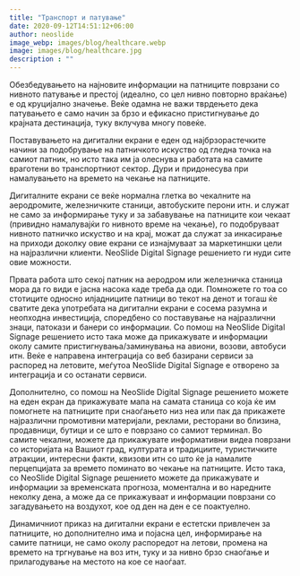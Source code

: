 ```yaml
---
title: "Транспорт и патување"
date: 2020-09-12T14:51:12+06:00
author: neoslide
image_webp: images/blog/healthcare.webp
image: images/blog/healthcare.jpg
description : ""
---
```

Обезбедувањето на најновите информации на патниците поврзани со нивното патување и престој (идеално, со цел нивно повторно враќање) е од круцијално значење. Веќе одамна не важи тврдењето дека патувањето е само начин за брзо и ефикасно пристигнување до крајната дестинација, туку вклучува многу повеќе.

Поставувањето на дигитални екрани е еден од најбрзорастечките начини за подобрување на патничкото искуство од гледна точка на самиот патник, но исто така им ја олеснува и работата на самите враготени во транспортниот сектор. Дури и придонесува при намалувањето на времето на чекање на патниците.

Дигиталните екрани се веќе нормална глетка во чекалните на аеродромите, железничките станици, автобуските перони итн. и служат не само за информирање туку и за забавување на патниците кои чекаат (привидно намалувајќи го нивното време на чекање), го подобруваат нивното патничко искуство и на крај, можат да служат за инкасирање на приходи доколку овие екрани се изнајмуваат за маркетиншки цели на најразлични клиенти. NeoSlide Digital Signage решението ги нуди сите овие можности.

Првата работа што секој патник на аеродром или железничка станица мора да го види е јасна насока каде треба да оди. Помножете го тоа со стотиците односно илјадниците патници во текот на денот и тогаш ќе сватите дека употребата на дигитални екрани е сосема разумна и неопходна инвестиција, споредбено со поставување на најразлични знаци, патокази и банери со информации. Со помош на NeoSlide Digital Signage решението исто така може да прикажувате и информации околу самите пристигнувања/заминувања на авиони, возови, автобуси итн. Веќе е направена интеграција со веб базирани сервиси за распоред на летовите, меѓутоа
NeoSlide Digital Signage е отворено за интеграција и со останати сервиси.

Дополнително, со помош на NeoSlide Digital Signage решението можете на еден екран да прикажувате мапа на самата станица со која ќе им помогнете на патниците при снаоѓањето низ неа или пак да прикажете најразлични промотивни материјали, реклами, ресторани во близина, продавници, бутици и се што е поврзано со самиот терминал. Во самите чекални, можете да прикажувате информативни видеа поврзани со историјата на Вашиот град, културата и традициите, туристичките атракции, интересни факти, квизови итн со што ќе ја намалите перцепцијата за времето поминато во чекање на патниците. Исто така, со NeoSlide Digital Signage решението можете да прикажувате и информации за временската прогноза, моментална и во наредните неколку дена, а може да се прикажуваат и информации поврзани со загадувањето на воздухот, кое од ден на ден е се поактуелно.

Динамичниот приказ на дигитални екрани е естетски привлечен за патниците, но дополнително има и појасна цел, информирање на самите патници, не само околу распоредот на летови, промена на времето на тргнување на воз итн, туку и за нивно брзо снаоѓање и прилагодување на местото на кое се наоѓаат.
